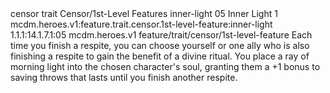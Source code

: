 <ability>
  <metadata>
    <class>censor</class>
    <feature_type>trait</feature_type>
    <file_dpath>Censor/1st-Level Features</file_dpath>
    <item_id>inner-light</item_id>
    <item_index>05</item_index>
    <item_name>Inner Light</item_name>
    <level>1</level>
    <scc>mcdm.heroes.v1:feature.trait.censor.1st-level-feature:inner-light</scc>
    <scdc>1.1.1:14.1.7.1:05</scdc>
    <source>mcdm.heroes.v1</source>
    <type>feature/trait/censor/1st-level-feature</type>
  </metadata>
  <effects>
    <effect type="mundane">Each time you finish a respite, you can choose yourself or one ally who is also finishing a respite to gain the benefit of a divine ritual. You place a ray of morning light into the chosen character&apos;s soul, granting them a +1 bonus to saving throws that lasts until you finish another respite.</effect>
  </effects>
</ability>
